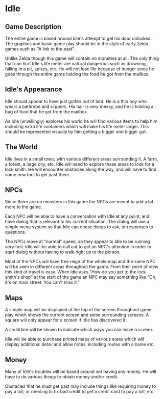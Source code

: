 Idle
================================================================================

Game Description
--------------------------------------------------------------------------------

The entire game is based around Idle's attempt to get his door unlocked. The
graphics and basic game play should be in the style of early Zelda games such as
"A link to the past".

Unlike Zelda though this game will contain no monsters at all. The only thing
that can hurt Idle's life meter are natural dangerous such as drowning, falling
in a pit, spikes, etc. He will not lose life because of hunger since he goes
through the entire game holding the food he got from the mailbox.

Idle's Appearance
--------------------------------------------------------------------------------

Idle should appear to have just gotten out of bed. He is a thin boy who wears a
bathrobe and slippers. His hair is very messy, and he is holding a bag of food
that he got from the mailbox.

As Idle (unwillingly) explores his world he will find various items to help him
including extra life containers which will make his life meter larger. This
should be represented visually by him getting a bigger and bigger gut.

The World
--------------------------------------------------------------------------------

Idle lives in a small town, with various different areas surrounding it. A farm,
a forest, a large city, etc. Idle will need to explore these areas to look for a
lock smith. He will encounter obstacles along the way, and will have to find
some new tool to get past them.

NPCs
--------------------------------------------------------------------------------

Since there are no monsters in this game the NPCs are meant to add a lot more to
the game.

Each NPC will be able to have a conversation with Idle at any point, and have
dialog that is relevant to his current situation. The dialog will use a simple
menu system so that Idle can chose things to ask, or responses to questions.

The NPCs move at "normal" speed, so they appear to Idle to be running very fast.
Idle will be able to call out to get an NPC's attention in order to start dialog
without having to walk right up to the person.

Most of the NPCs will have free reign of the whole map and the same NPC will be
seen in different areas throughout the game. From their point of view this kind
of travel is easy. When Idle asks "How do you get to the lock smith's shop" at
the start of the game an NPC may say something like "Oh, it's on main street.
You can't miss it."

Maps
--------------------------------------------------------------------------------

A simple map will be displayed at the top of the screen throughout game play
which shows the current screen and some surrounding screens. A square will only
appear for a screen if Idle has discovered it.

A small line will be shown to indicate which ways you can leave a screen.

Idle will be able to purchase printed maps of various areas which will display
additional detail and allow notes, including routes with a name etc.

Money
--------------------------------------------------------------------------------

Many of Idle's troubles will be based around not having any money. He will have
to do various things to obtain money and/or credit.

Obstacles that he must get past may include things like requiring money to pay a
toll, or needing to fix bad credit to get a credit card to pay a toll, etc.


